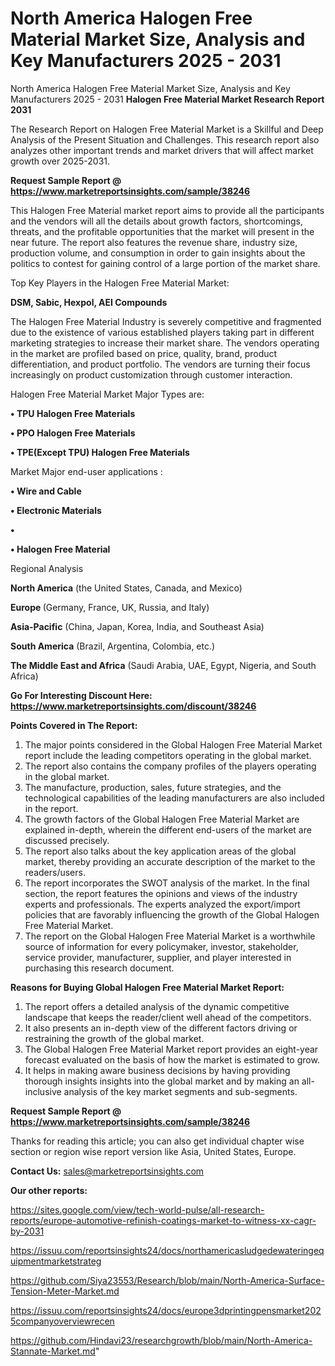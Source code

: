 # North America Halogen Free Material Market Size, Analysis and Key Manufacturers 2025 - 2031
North America Halogen Free Material Market Size, Analysis and Key Manufacturers 2025 - 2031
<strong>Halogen Free Material Market Research Report 2031</strong>

The Research Report on Halogen Free Material Market is a Skillful and Deep Analysis of the Present Situation and Challenges. This research report also analyzes other important trends and market drivers that will affect market growth over 2025-2031.

<strong>Request Sample Report @ <a href=https://www.marketreportsinsights.com/sample/38246>https://www.marketreportsinsights.com/sample/38246</a></strong>

This Halogen Free Material market report aims to provide all the participants and the vendors will all the details about growth factors, shortcomings, threats, and the profitable opportunities that the market will present in the near future. The report also features the revenue share, industry size, production volume, and consumption in order to gain insights about the politics to contest for gaining control of a large portion of the market share.

Top Key Players in the Halogen Free Material Market:

<strong>DSM, Sabic, Hexpol, AEI Compounds</strong>

The Halogen Free Material Industry is severely competitive and fragmented due to the existence of various established players taking part in different marketing strategies to increase their market share. The vendors operating in the market are profiled based on price, quality, brand, product differentiation, and product portfolio. The vendors are turning their focus increasingly on product customization through customer interaction.

Halogen Free Material Market Major Types are:

<strong>•  TPU Halogen Free Materials

•  PPO Halogen Free Materials

•  TPE(Except TPU) Halogen Free Materials</strong>

Market Major end-user applications :

<strong>•  Wire and Cable

•  Electronic Materials

•  

•  Halogen Free Material</strong>

Regional Analysis

</u><strong><b>North America</b></strong> (the United States, Canada, and Mexico)

<strong><b>Europe </b></strong>(Germany, France, UK, Russia, and Italy)

<strong><b>Asia-Pacific</b></strong> (China, Japan, Korea, India, and Southeast Asia)

<strong><b>South America</b></strong> (Brazil, Argentina, Colombia, etc.)

<strong><b>The Middle East and Africa</b></strong> (Saudi Arabia, UAE, Egypt, Nigeria, and South Africa)

<strong>Go For Interesting Discount Here: <a href=https://www.marketreportsinsights.com/discount/38246>https://www.marketreportsinsights.com/discount/38246</a></strong>

<strong>Points Covered in The Report:</strong>
<ol>
  <li>The major points considered in the Global Halogen Free Material Market report include the leading competitors operating in the global market.</li>
  <li>The report also contains the company profiles of the players operating in the global market.</li>
  <li>The manufacture, production, sales, future strategies, and the technological capabilities of the leading manufacturers are also included in the report.</li>
  <li>The growth factors of the Global Halogen Free Material Market are explained in-depth, wherein the different end-users of the market are discussed precisely.</li>
  <li>The report also talks about the key application areas of the global market, thereby providing an accurate description of the market to the readers/users.</li>
  <li>The report incorporates the SWOT analysis of the market. In the final section, the report features the opinions and views of the industry experts and professionals. The experts analyzed the export/import policies that are favorably influencing the growth of the Global Halogen Free Material Market.</li>
  <li>The report on the Global Halogen Free Material Market is a worthwhile source of information for every policymaker, investor, stakeholder, service provider, manufacturer, supplier, and player interested in purchasing this research document.</li>
</ol>
<strong>Reasons for Buying Global Halogen Free Material Market Report:</strong>

<ol>
  <li>The report offers a detailed analysis of the dynamic competitive landscape that keeps the reader/client well ahead of the competitors.</li>
  <li>It also presents an in-depth view of the different factors driving or restraining the growth of the global market.</li>
  <li>The Global Halogen Free Material Market report provides an eight-year forecast evaluated on the basis of how the market is estimated to grow.</li>
  <li>It helps in making aware business decisions by having providing thorough insights insights into the global market and by making an all-inclusive analysis of the key market segments and sub-segments.</li>
</ol>
<strong>Request Sample Report @ <a href=https://www.marketreportsinsights.com/sample/38246>https://www.marketreportsinsights.com/sample/38246</a></strong>


Thanks for reading this article; you can also get individual chapter wise section or region wise report version like Asia, United States, Europe.

<strong>Contact Us:</strong>
sales@marketreportsinsights.com

<strong>Our other reports:</strong>

<a href=https://sites.google.com/view/tech-world-pulse/all-research-reports/europe-automotive-refinish-coatings-market-to-witness-xx-cagr-by-2031>https://sites.google.com/view/tech-world-pulse/all-research-reports/europe-automotive-refinish-coatings-market-to-witness-xx-cagr-by-2031</a>

<a href=https://issuu.com/reportsinsights24/docs/northamericasludgedewateringequipmentmarketstrateg>https://issuu.com/reportsinsights24/docs/northamericasludgedewateringequipmentmarketstrateg</a>

<a href=https://github.com/Siya23553/Research/blob/main/North-America-Surface-Tension-Meter-Market.md>https://github.com/Siya23553/Research/blob/main/North-America-Surface-Tension-Meter-Market.md</a>

<a href=https://issuu.com/reportsinsights24/docs/europe3dprintingpensmarket2025companyoverviewrecen>https://issuu.com/reportsinsights24/docs/europe3dprintingpensmarket2025companyoverviewrecen</a>

<a href=https://github.com/Hindavi23/researchgrowth/blob/main/North-America-Stannate-Market.md>https://github.com/Hindavi23/researchgrowth/blob/main/North-America-Stannate-Market.md</a>"
